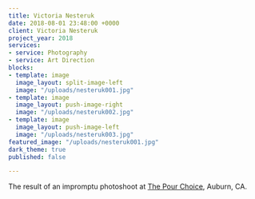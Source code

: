 ```yaml
---
title: Victoria Nesteruk
date: 2018-08-01 23:48:00 +0000
client: Victoria Nesteruk
project_year: 2018
services:
- service: Photography
- service: Art Direction
blocks:
- template: image
  image_layout: split-image-left
  image: "/uploads/nesteruk001.jpg"
- template: image
  image_layout: push-image-right
  image: "/uploads/nesteruk002.jpg"
- template: image
  image_layout: push-image-left
  image: "/uploads/nesteruk003.jpg"
featured_image: "/uploads/nesteruk001.jpg"
dark_theme: true
published: false

---
```

The result of an impromptu photoshoot at [The Pour Choice](http://thepourchoice.com/ "The Pour Choice"), Auburn, CA.